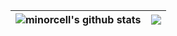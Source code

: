 | <img align="center" src="https://github-readme-stats.vercel.app/api?username=minorcell&theme=dracula&show_icons=true&hide_border=true&count_private=true" alt="minorcell's github stats" /> | <img align="center" src="https://github-readme-stats.vercel.app/api/top-langs/?username=minorcell&theme=dracula&show_icons=true&hide_border=true&layout=compact&hide=html" /> |
| ------------- | ------------- |
